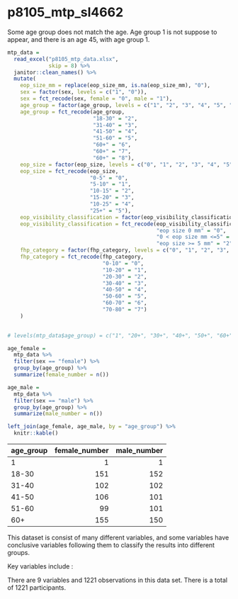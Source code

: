 p8105\_mtp\_sl4662
================

Some age group does not match the age. Age group 1 is not suppose to
appear, and there is an age 45, with age group 1.

``` r
mtp_data = 
  read_excel("p8105_mtp_data.xlsx", 
             skip = 8) %>% 
  janitor::clean_names() %>% 
  mutate(
    eop_size_mm = replace(eop_size_mm, is.na(eop_size_mm), "0"), 
    sex = factor(sex, levels = c("1", "0")), 
    sex = fct_recode(sex, female = "0", male = "1"), 
    age_group = factor(age_group, levels = c("1", "2", "3", "4", "5", "6", "7", "8")),  
    age_group = fct_recode(age_group, 
                           "18-30" = "2", 
                           "31-40" = "3", 
                           "41-50" = "4", 
                           "51-60" = "5", 
                           "60+" = "6", 
                           "60+" = "7", 
                           "60+" = "8"),
    eop_size = factor(eop_size, levels = c("0", "1", "2", "3", "4", "5")), 
    eop_size = fct_recode(eop_size, 
                          "0-5" = "0", 
                          "5-10" = "1", 
                          "10-15" = "2", 
                          "15-20" = "3", 
                          "10-25" = "4", 
                          "25+" = "5"), 
    eop_visibility_classification = factor(eop_visibility_classification, levels = c("0", "1", "2")), 
    eop_visibility_classification = fct_recode(eop_visibility_classification, 
                                               "eop size 0 mm" = "0",
                                               "0 < eop size mm <=5" = "1", 
                                               "eop size >= 5 mm" = "2"),
    fhp_category = factor(fhp_category, levels = c("0", "1", "2", "3", "4", "5", "6", "7")),
    fhp_category = fct_recode(fhp_category, 
                              "0-10" = "0", 
                              "10-20" = "1", 
                              "20-30" = "2", 
                              "30-40" = "3", 
                              "40-50" = "4", 
                              "50-60" = "5", 
                              "60-70" = "6", 
                              "70-80" = "7")
    )

  
# levels(mtp_data$age_group) = c("1", "20+", "30+", "40+", "50+", "60+", "60+", "60+")

age_female = 
  mtp_data %>% 
  filter(sex == "female") %>% 
  group_by(age_group) %>% 
  summarize(female_number = n())

age_male = 
  mtp_data %>% 
  filter(sex == "male") %>% 
  group_by(age_group) %>% 
  summarize(male_number = n())

left_join(age_female, age_male, by = "age_group") %>% 
  knitr::kable()
```

| age\_group | female\_number | male\_number |
| :--------- | -------------: | -----------: |
| 1          |              1 |            1 |
| 18-30      |            151 |          152 |
| 31-40      |            102 |          102 |
| 41-50      |            106 |          101 |
| 51-60      |             99 |          101 |
| 60+        |            155 |          150 |

This dataset is consist of many different variables, and some variables
have conclusive variables following them to classify the results into
different groups.

Key variables include :

There are 9 variables and 1221 observations in this data set. There is a
total of 1221 participants.
